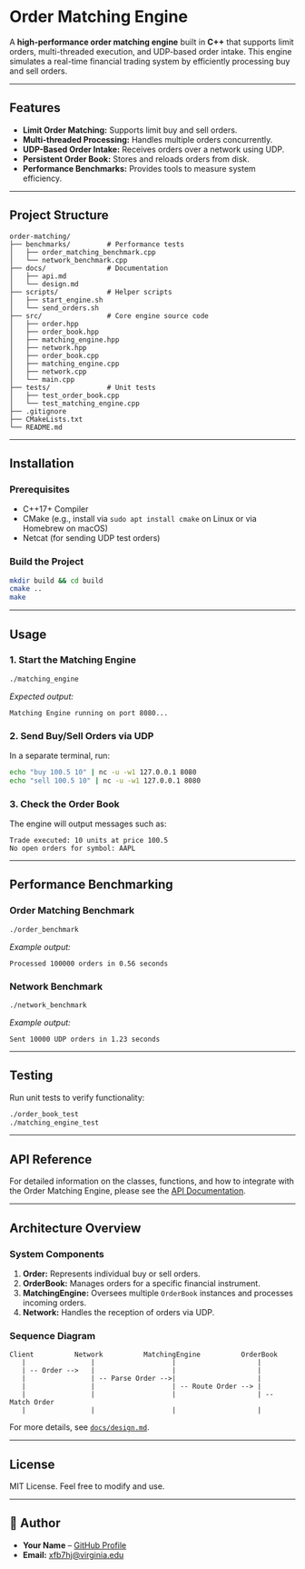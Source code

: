 # Order Matching Engine

A **high-performance order matching engine** built in **C++** that supports limit orders, multi-threaded execution, and UDP-based order intake. This engine simulates a real-time financial trading system by efficiently processing buy and sell orders.

---

## Features
- **Limit Order Matching:** Supports limit buy and sell orders.
- **Multi-threaded Processing:** Handles multiple orders concurrently.
- **UDP-Based Order Intake:** Receives orders over a network using UDP.
- **Persistent Order Book:** Stores and reloads orders from disk.
- **Performance Benchmarks:** Provides tools to measure system efficiency.

---

## Project Structure

```
order-matching/
├── benchmarks/         # Performance tests
│   ├── order_matching_benchmark.cpp
│   └── network_benchmark.cpp
├── docs/               # Documentation
│   ├── api.md
│   └── design.md
├── scripts/            # Helper scripts
│   ├── start_engine.sh
│   └── send_orders.sh
├── src/                # Core engine source code
│   ├── order.hpp
│   ├── order_book.hpp
│   ├── matching_engine.hpp
│   ├── network.hpp
│   ├── order_book.cpp
│   ├── matching_engine.cpp
│   ├── network.cpp
│   └── main.cpp
├── tests/              # Unit tests
│   ├── test_order_book.cpp
│   └── test_matching_engine.cpp
├── .gitignore
├── CMakeLists.txt
└── README.md
```

---

## Installation

### Prerequisites
- C++17+ Compiler
- CMake (e.g., install via `sudo apt install cmake` on Linux or via Homebrew on macOS)
- Netcat (for sending UDP test orders)

### Build the Project
```sh
mkdir build && cd build
cmake ..
make
```

---

## Usage

### 1. Start the Matching Engine
```sh
./matching_engine
```
*Expected output:*
```
Matching Engine running on port 8080...
```

### 2. Send Buy/Sell Orders via UDP
In a separate terminal, run:
```sh
echo "buy 100.5 10" | nc -u -w1 127.0.0.1 8080
echo "sell 100.5 10" | nc -u -w1 127.0.0.1 8080
```

### 3. Check the Order Book
The engine will output messages such as:
```
Trade executed: 10 units at price 100.5
No open orders for symbol: AAPL
```

---

## Performance Benchmarking

### Order Matching Benchmark
```sh
./order_benchmark
```
*Example output:*
```
Processed 100000 orders in 0.56 seconds
```

### Network Benchmark
```sh
./network_benchmark
```
*Example output:*
```
Sent 10000 UDP orders in 1.23 seconds
```

---

## Testing

Run unit tests to verify functionality:
```sh
./order_book_test
./matching_engine_test
```

---

## API Reference

For detailed information on the classes, functions, and how to integrate with the Order Matching Engine, please see the [API Documentation](docs/api.md).

---

## Architecture Overview

### System Components
1. **Order:** Represents individual buy or sell orders.
2. **OrderBook:** Manages orders for a specific financial instrument.
3. **MatchingEngine:** Oversees multiple `OrderBook` instances and processes incoming orders.
4. **Network:** Handles the reception of orders via UDP.

### Sequence Diagram
```plaintext
Client          Network          MatchingEngine          OrderBook
   |                |                   |                    |
   | -- Order -->   |                   |                    |
   |                | -- Parse Order -->|                    |
   |                |                   | -- Route Order --> |
   |                |                   |                    | -- Match Order
   |                |                   |                    |
```
For more details, see [`docs/design.md`](docs/design.md).

---

## License

MIT License. Feel free to modify and use.

---

## 👤 Author
- **Your Name** – [GitHub Profile](https://github.com/ronitbatra)
- **Email:** xfb7hj@virginia.edu

